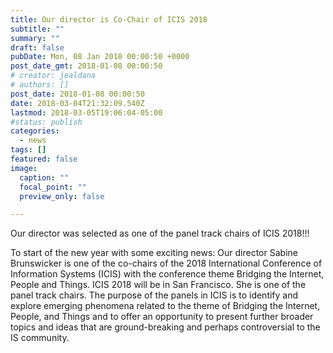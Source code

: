 ```yaml
---
title: Our director is Co-Chair of ICIS 2018
subtitle: ""
summary: ""
draft: false
pubDate: Mon, 08 Jan 2018 00:00:50 +0000
post_date_gmt: 2018-01-08 00:00:50
# creator: jealdana
# authors: []
post_date: 2018-01-08 00:00:50
date: 2018-03-04T21:32:09.540Z
lastmod: 2018-03-05T19:06:04-05:00
#status: publish
categories:
  - news
tags: []
featured: false
image:
  caption: ""
  focal_point: ""
  preview_only: false

---
```

Our director was selected as one of the panel track chairs of ICIS 2018!!!

To start of the new year with some exciting news: Our director Sabine Brunswicker is one of the co-chairs of the 2018 International Conference of Information Systems (ICIS) with the conference theme Bridging the Internet, People and Things. ICIS 2018 will be in San Francisco. She is one of the panel track chairs. The purpose of the panels in ICIS is to identify and explore emerging phenomena related to the theme of Bridging the Internet, People, and Things and to offer an opportunity to present further broader topics and ideas that are ground-breaking and perhaps controversial to the IS community.
